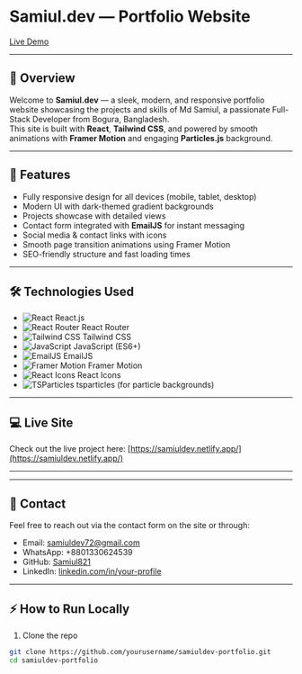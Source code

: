 # Samiul.dev — Portfolio Website

[Live Demo](https://samiuldev.netlify.app/)

---

## 🚀 Overview

Welcome to **Samiul.dev** — a sleek, modern, and responsive portfolio website showcasing the projects and skills of Md Samiul, a passionate Full-Stack Developer from Bogura, Bangladesh.  
This site is built with **React**, **Tailwind CSS**, and powered by smooth animations with **Framer Motion** and engaging **Particles.js** background.

---

## 🎯 Features

- Fully responsive design for all devices (mobile, tablet, desktop)  
- Modern UI with dark-themed gradient backgrounds  
- Projects showcase with detailed views  
- Contact form integrated with **EmailJS** for instant messaging  
- Social media & contact links with icons  
- Smooth page transition animations using Framer Motion  
- SEO-friendly structure and fast loading times  

---

## 🛠 Technologies Used

- ![React](https://cdn.jsdelivr.net/gh/devicons/devicon/icons/react/react-original.svg) React.js  
- ![React Router](https://cdn.jsdelivr.net/gh/devicons/devicon/icons/react/react-original.svg) React Router  
- ![Tailwind CSS](https://cdn.jsdelivr.net/gh/devicons/devicon/icons/tailwindcss/tailwindcss-plain.svg) Tailwind CSS  
- ![JavaScript](https://cdn.jsdelivr.net/gh/devicons/devicon/icons/javascript/javascript-original.svg) JavaScript (ES6+)  
- ![EmailJS](https://cdn.jsdelivr.net/gh/devicons/devicon/icons/emailjs/emailjs-original.svg) EmailJS  
- ![Framer Motion](https://cdn.jsdelivr.net/gh/devicons/devicon/icons/framer/framer-motion.svg) Framer Motion  
- ![React Icons](https://cdn.jsdelivr.net/gh/devicons/devicon/icons/react/react-original.svg) React Icons  
- ![TSParticles](https://cdn.jsdelivr.net/gh/devicons/devicon/icons/javascript/javascript-original.svg) tsparticles (for particle backgrounds)  


---

## 💻 Live Site

Check out the live project here: [https://samiuldev.netlify.app/](https://samiuldev.netlify.app/)

---



---

## 📧 Contact

Feel free to reach out via the contact form on the site or through:

- Email: samiuldev72@gmail.com  
- WhatsApp: +8801330624539  
- GitHub: [Samiul821](https://github.com/Samiul821)  
- LinkedIn: [linkedin.com/in/your-profile]([https://linkedin.com/in/your-profile](https://www.linkedin.com/in/samiul-islam-40942a34a/))  

---

## ⚡ How to Run Locally

1. Clone the repo  
```bash
git clone https://github.com/yourusername/samiuldev-portfolio.git
cd samiuldev-portfolio
